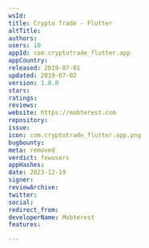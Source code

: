```yaml
---
wsId: 
title: Crypto Trade - Flutter
altTitle: 
authors: 
users: 10
appId: com.cryptotrade_flutter.app
appCountry: 
released: 2019-07-01
updated: 2019-07-02
version: 1.0.0
stars: 
ratings: 
reviews: 
website: https://mobterest.com
repository: 
issue: 
icon: com.cryptotrade_flutter.app.png
bugbounty: 
meta: removed
verdict: fewusers
appHashes: 
date: 2023-12-19
signer: 
reviewArchive: 
twitter: 
social: 
redirect_from: 
developerName: Mobterest
features: 

---
```


